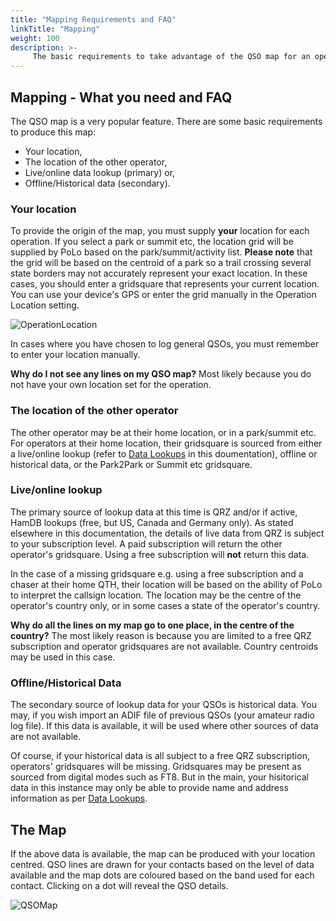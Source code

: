 ```yaml
---
title: "Mapping Requirements and FAQ"
linkTitle: "Mapping"
weight: 100
description: >-
     The basic requirements to take advantage of the QSO map for an operation
---
```


## Mapping - What you need and FAQ

The QSO map is a very popular feature. There are some basic requirements to produce this map:

* Your location,
* The location of the other operator,
* Live/online data lookup (primary) or,
* Offline/Historical data (secondary).

### Your location
To provide the origin of the map, you must supply **your** location for each operation. If you select a park or summit etc, the location grid will be supplied by PoLo based on the park/summit/activity list. **Please note** that the grid will be based on the centroid of a park so a trail crossing several state borders may not accurately represent your exact location. In these cases, you should enter a gridsquare that represents your current location. You can use your device's GPS or enter the grid manually in the Operation Location setting.

![OperationLocation](https://github.com/user-attachments/assets/52f17ffa-feca-417e-82f5-a034620520da)

In cases where you have chosen to log general QSOs, you must remember to enter your location manually.

**Why do I not see any lines on my QSO map?** Most likely because you do not have your own location set for the operation.

### The location of the other operator
The other operator may be at their home location, or in a park/summit etc. For operators at their home location, their gridsquare is sourced from either a live/online lookup (refer to [Data Lookups](https://polo.ham2k.com/docs/polo-features/lookups/) in this doumentation), offline or historical data, or the Park2Park or Summit etc gridsquare.

### Live/online lookup
The primary source of lookup data at this time is QRZ and/or if active, HamDB lookups (free, but US, Canada and Germany only).
As stated elsewhere in this documentation, the details of live data from QRZ is subject to your subscription level. A paid subscription will return the other operator's gridsquare. Using a free subscription will **not** return this data. 

In the case of a missing gridsquare e.g. using a free subscription and a chaser at their home QTH, their location will be based on the ability of PoLo to interpret the callsign location. The location may be the centre of the operator's country only, or in some cases a state of the operator's country.

**Why do all the lines on my map go to one place, in the centre of the country?** The most likely reason is because you are limited to a free QRZ subscription and operator gridsquares are not available. Country centroids may be used in this case.

### Offline/Historical Data
The secondary source of lookup data for your QSOs is historical data. You may, if you wish import an ADIF file of previous QSOs (your amateur radio log file). If this data is available, it will be used where other sources of data are not available.

Of course, if your historical data is all subject to a free QRZ subscription, operators' gridsquares will be missing. Gridsquares may be present as sourced from digital modes such as FT8. But in the main, your hisitorical data in this instance may only be able to provide name and address information as per [Data Lookups](https://polo.ham2k.com/docs/polo-features/lookups/).

## The Map
If the above data is available, the map can be produced with your location centred. QSO lines are drawn for your contacts based on the level of data available and the map dots are coloured based on the band used for each contact. Clicking on a dot will reveal the QSO details.

![QSOMap](https://github.com/user-attachments/assets/1a02eb1e-3e94-470f-b314-ea84b3f3ad4e)

